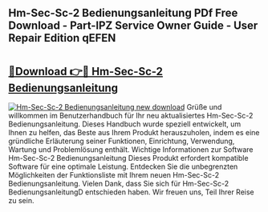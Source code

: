 ## Hm-Sec-Sc-2 Bedienungsanleitung PDf Free Download - Part-lPZ Service Owner Guide - User Repair Edition qEFEN

# <h2><a href="http://df63qd.blite.top/?on=Hm-Sec-Sc-2+Bedienungsanleitung">🔗Download 👉🔴 Hm-Sec-Sc-2 Bedienungsanleitung</a></h2>

[![Hm-Sec-Sc-2 Bedienungsanleitung new download](https://i.imgur.com/lujVjoI.png)](http://df63qd.blite.top/?on=Hm-Sec-Sc-2+Bedienungsanleitung)
Grüße und willkommen im Benutzerhandbuch für Ihr neu aktualisiertes Hm-Sec-Sc-2 Bedienungsanleitung. Dieses Handbuch wurde speziell entwickelt, um Ihnen zu helfen, das Beste aus Ihrem Produkt herauszuholen, indem es eine gründliche Erläuterung seiner Funktionen, Einrichtung, Verwendung, Wartung und Problemlösung enthält. Wichtige Informationen zur Software Hm-Sec-Sc-2 Bedienungsanleitung Dieses Produkt erfordert kompatible Software für eine optimale Leistung. Entdecken Sie die unbegrenzten Möglichkeiten der Funktionsliste mit Ihrem neuen Hm-Sec-Sc-2 Bedienungsanleitung. Vielen Dank, dass Sie sich für Hm-Sec-Sc-2 BedienungsanleitungD entschieden haben. Wir freuen uns, Teil Ihrer Reise zu sein.
